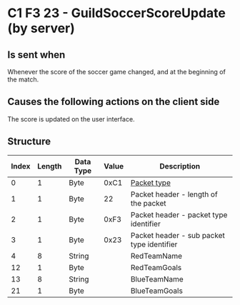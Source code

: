 # C1 F3 23 - GuildSoccerScoreUpdate (by server)

## Is sent when

Whenever the score of the soccer game changed, and at the beginning of the match.

## Causes the following actions on the client side

The score is updated on the user interface.

## Structure

| Index | Length | Data Type | Value | Description |
|-------|--------|-----------|-------|-------------|
| 0 | 1 |   Byte   | 0xC1  | [Packet type](PacketTypes.md) |
| 1 | 1 |    Byte   |   22   | Packet header - length of the packet |
| 2 | 1 |    Byte   | 0xF3  | Packet header - packet type identifier |
| 3 | 1 |    Byte   | 0x23  | Packet header - sub packet type identifier |
| 4 | 8 | String |  | RedTeamName |
| 12 | 1 | Byte |  | RedTeamGoals |
| 13 | 8 | String |  | BlueTeamName |
| 21 | 1 | Byte |  | BlueTeamGoals |